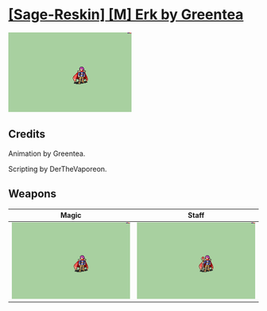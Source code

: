 # [\[Sage-Reskin\] \[M\] Erk by Greentea](./)
 

<img src="./6.%20Magic/Magic_000.png" alt="[Sage-Reskin] [M] Erk by Greentea standing" />

## Credits

Animation by Greentea.

Scripting by DerTheVaporeon.

## Weapons
 

|Magic |Staff |
|  :---: | :---: |
| <img alt="Magic animation" src="./6.%20Magic/Magic.gif" /> | <img alt="Staff animation" src="./7.%20Staff/Staff.gif" /> |
